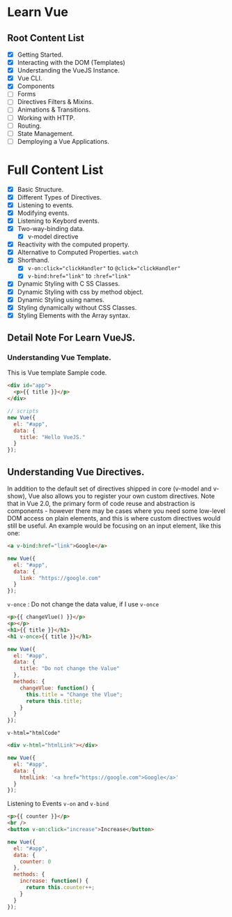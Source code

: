 # Learn Vue

## Root Content List

- [x] Getting Started.
- [x] Interacting with the DOM (Templates)
- [x] Understanding the VueJS Instance.
- [x] Vue CLI.
- [x] Components
- [ ] Forms
- [ ] Directives Filters & Mixins.
- [ ] Animations & Transitions.
- [ ] Working with HTTP.
- [ ] Routing.
- [ ] State Management.
- [ ] Demploying a Vue Applications.

# Full Content List

- [x] Basic Structure.
- [x] Different Types of Directives.
- [x] Listening to events.
- [x] Modifying events.
- [x] Listening to Keybord events.
- [x] Two-way-binding data.
  - [x] v-model directive
- [x] Reactivity with the computed property.
- [x] Alternative to Computed Properties. `watch`
- [x] Shorthand.
  - [x] `v-on:click="clickHandler"` to `@click="clickHandler"`
  - [x] `v-bind:href="link"` to `:href="link"`
- [x] Dynamic Styling with C SS Classes.
- [x] Dynamic Styling with css by method object.
- [x] Dynamic Styling using names.
- [x] Styling dynamically without CSS Classes.
- [x] Styling Elements with the Array syntax.

## Detail Note For Learn VueJS.

### Understanding Vue Template.

This is Vue template Sample code.

```html
<div id="app">
  <p>{{ title }}</p>
</div>
```

```javascript
// scripts
new Vue({
  el: "#app",
  data: {
    title: "Hello VueJS."
  }
});
```

## Understanding Vue Directives.

In addition to the default set of directives shipped in core (v-model and v-show), Vue also allows you to register your own custom directives. Note that in Vue 2.0, the primary form of code reuse and abstraction is components - however there may be cases where you need some low-level DOM access on plain elements, and this is where custom directives would still be useful. An example would be focusing on an input element, like this one:

```html
<a v-bind:href="link">Google</a>
```

```javascript
new Vue({
  el: "#app",
  data: {
    link: "https://google.com"
  }
});
```

`v-once` : Do not change the data value, if I use `v-once`

```html
<p>{{ changeVlue() }}</p>
<p></p>
<h1>{{ title }}</h1>
<h1 v-once>{{ title }}</h1>
```

```javascript
new Vue({
  el: "#app",
  data: {
    title: "Do not change the Value"
  },
  methods: {
    changeVlue: function() {
      this.title = "Change the Vlue";
      return this.title;
    }
  }
});
```

`v-html="htmlCode"`

```html
<div v-html="htmlLink"></div>
```

```javascript
new Vue({
  el: "#app",
  data: {
    htmlLink: '<a href="https://google.com">Google</a>'
  }
});
```

Listening to Events `v-on` and `v-bind`

```html
<p>{{ counter }}</p>
<br />
<button v-on:click="increase">Increase</button>
```

```javascript
new Vue({
  el: "#app",
  data: {
    counter: 0
  },
  methods: {
    increase: function() {
      return this.counter++;
    }
  }
});
```

